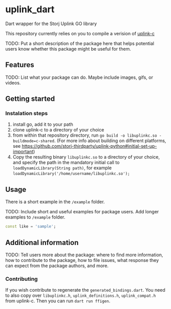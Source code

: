 <!-- 
This README describes the package. If you publish this package to pub.dev,
this README's contents appear on the landing page for your package.

For information about how to write a good package README, see the guide for
[writing package pages](https://dart.dev/guides/libraries/writing-package-pages). 

For general information about developing packages, see the Dart guide for
[creating packages](https://dart.dev/guides/libraries/create-library-packages)
and the Flutter guide for
[developing packages and plugins](https://flutter.dev/developing-packages). 
-->

# uplink_dart
Dart wrapper for the Storj Uplink GO library

This repository currently relies on you to compile a verision of [uplink-c](https://github.com/storj/uplink-c)

TODO: Put a short description of the package here that helps potential users
know whether this package might be useful for them.

## Features

TODO: List what your package can do. Maybe include images, gifs, or videos.

## Getting started

### Instalation steps
1. install go, add it to your path
2. clone uplink-c to a directory of your choice
3. from within that repository directory, run `go build -o libuplinkc.so -buildmode=c-shared`. (For more info about building on different platforms, see https://github.com/storj-thirdparty/uplink-python#initial-set-up-important)
5. Copy the resulting binary `libuplinkc.so` to a directory of your choice, and specify the path in the mandatory initial call to `loadDynamicLibrary(String path)`, for example `loadDynamicLibrary('/home/username/libuplinkc.so');`

## Usage

There is a short example in the `/example` folder.

TODO: Include short and useful examples for package users. Add longer examples
to `/example` folder. 

```dart
const like = 'sample';
```

## Additional information

TODO: Tell users more about the package: where to find more information, how to 
contribute to the package, how to file issues, what response they can expect 
from the package authors, and more.

### Contributing

If you wish contribute to regenerate the `generated_bindings.dart`. You need to also copy over `libuplinkc.h`, `uplink_definitions.h`, `uplink_compat.h` from uplink-c. Then you can run `dart run ffigen`.
